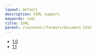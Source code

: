 ```yaml
---
layout: default
description: SSML support.
keywords: ssml
title: SSML
parent: /cainteoir/formats/document.html
---
```


*  [1.0](ssml10)
*  [1.1](ssml11)
